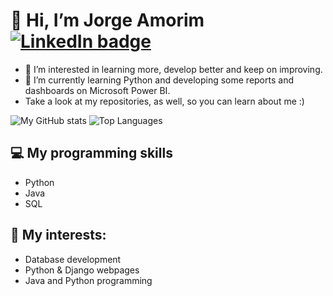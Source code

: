# 👋 Hi, I’m Jorge Amorim [![LinkedIn badge](https://img.shields.io/badge/-jfbamorim-blue?style=for-the-badge&logo=linkedin)](https://www.linkedin.com/in/jorge-amorim-316969108/)
- 👀 I’m interested in learning more, develop better and keep on improving.
- 🌱 I’m currently learning Python and developing some reports and dashboards on Microsoft Power BI. 
- Take a look at my repositories, as well, so you can learn about me :)


![My GitHub stats](https://github-readme-stats.vercel.app/api?username=jfbamorim&count_private=true&show_icons=true&theme=white&hide=contribs&hide_border=true)
![Top Languages](https://github-readme-stats.vercel.app/api/top-langs/?username=jfbamorim&layout=compact&theme=white&hide_border=true)

<!---
jfbamorim/jfbamorim is a ✨ special ✨ repository because its `README.md` (this file) appears on your GitHub profile.
You can click the Preview link to take a look at your changes.
--->

## 💻 My programming skills
- Python
- Java
- SQL

## 🧩 My interests:
- Database development
- Python & Django webpages
- Java and Python programming
